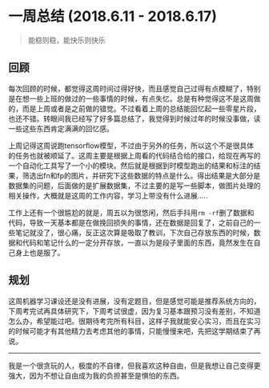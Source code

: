 # 一周总结 (2018.6.11 - 2018.6.17)

> 能稳则稳，能快乐则快乐

## 回顾

每次回顾的时候，都觉得这周时间过得好快，而且感觉自己过得有点模糊了，特别是在想一些上班的做过的一些事情的时候，有点失忆，总是有种觉得这不是这周做的，而是上周或者是之前做的错觉。不过看着上周的总结能回忆起一些零星片段，也还不错。转眼间我已经写了好多篇总结了，我觉得到时候过年的时候没事做，读一些这些东西肯定满满的回忆感。

上周记得这周说跑tensorflow模型，不过由于另外的任务，所以这个不是很具体的任务也就被顺延了。这周主要是根据上周看的代码结合给的接口，给现在再写的一个自动化工具写了一个小的模块。然后就是根据到时模型跑出的结果和标注的结果，筛选出fn和fp的图片，并研究下这些数据的特点是什么。得出结果是大部分是数据集的问题，后面做的是扩展数据集，不过主要的是写一些脚本，做图片处理的相关操作，大概就是这周的工作内容，学习上带没有什么进展.....

工作上还有一个很尴尬的就是，周五以为很悠闲，然后手抖用`rm -rf`删了数据和代码，导致一天基本都是在做挽回损失的事情，还在数据是回复了，之前自己的一些笔记就没了，很心痛，反正这次算是吸取了教训，下次自己存放东西的时候，数据和代码和笔记什么的一定分开存放，一直以为是段子里面的东西，竟然发生在自己身上也是服了。

## 规划

这周机器学习课设还是没有进展，没有定题目，但是感觉可能是推荐系统方向的，下周考完试再具体研究下，下周考试很虚，因为复习基本跟预习没有差别，不知道怎么办，希望能过吧。很期待考完所有科目，这样子我就能安心实习，而且在实习的时候可能才有其他精力去考虑其他的事情，只能慢慢来吧，先把这学期结束了再说。

---

我是一个很贪玩的人，极度的不自律，但我喜欢这种自由，但是我想让自己变得更强大，因为不想让自由成为我的负担甚至是惧怕的东西。